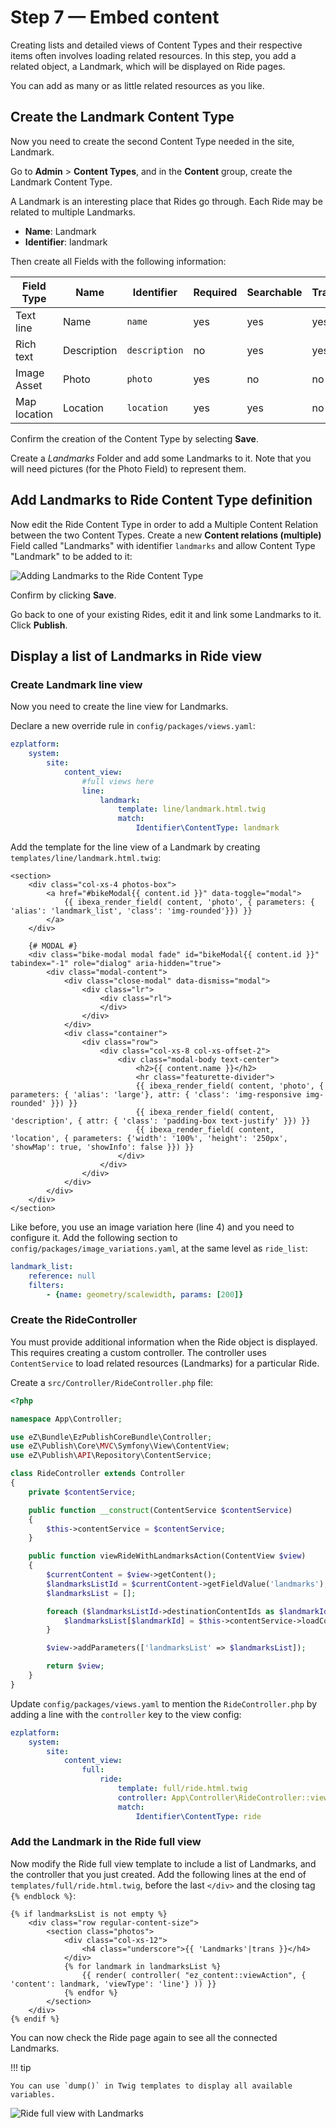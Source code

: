 # Step 7 — Embed content

Creating lists and detailed views of Content Types and their respective items often involves loading related resources.
In this step, you add a related object, a Landmark, which will be displayed on Ride pages.

You can add as many or as little related resources as you like.

## Create the Landmark Content Type

Now you need to create the second Content Type needed in the site, Landmark.

Go to **Admin** &gt; **Content Types**, and in the **Content** group, create the Landmark Content Type.

A Landmark is an interesting place that Rides go through. Each Ride may be related to multiple Landmarks.

- **Name**: Landmark
- **Identifier**: landmark

Then create all Fields with the following information: 

| Field Type   | Name             | Identifier       |  Required | Searchable | Translatable |
| ------------ | ---------------- | ---------------- | --------- | ---------- | ------------ |
| Text line    | Name             | `name`           | yes       | yes        | yes          |
| Rich text    | Description      | `description`    | no        | yes        | yes          |
| Image Asset  | Photo            | `photo`          | yes       | no         | no           |
| Map location | Location         | `location`       | yes       | yes        | no           |

Confirm the creation of the Content Type by selecting **Save**.

Create a *Landmarks* Folder and add some Landmarks to it.
Note that you will need pictures (for the Photo Field) to represent them.

## Add Landmarks to Ride Content Type definition

Now edit the Ride Content Type in order to add a Multiple Content Relation between the two Content Types.
Create a new **Content relations (multiple)** Field called "Landmarks" with identifier `landmarks` and allow Content Type "Landmark" to be added to it:

![Adding Landmarks to the Ride Content Type](img/bike_ride_adding_landmarks_to_the_ride_content_type.png "Adding a relation between the Ride and the Landmark using Content Relations (multiple)")

Confirm by clicking **Save**.

Go back to one of your existing Rides, edit it and link some Landmarks to it.
Click **Publish**.

## Display a list of Landmarks in Ride view

### Create Landmark line view

Now you need to create the line view for Landmarks.

Declare a new override rule in `config/packages/views.yaml`:

``` yaml
ezplatform:
    system:
        site:
            content_view:
                #full views here
                line:
                    landmark:
                        template: line/landmark.html.twig
                        match:
                            Identifier\ContentType: landmark
```

Add the template for the line view of a Landmark by creating `templates/line/landmark.html.twig`:

``` html+twig hl_lines="4"
<section>
    <div class="col-xs-4 photos-box">
        <a href="#bikeModal{{ content.id }}" data-toggle="modal">
            {{ ibexa_render_field( content, 'photo', { parameters: { 'alias': 'landmark_list', 'class': 'img-rounded'}}) }}
        </a>
    </div>

    {# MODAL #}
    <div class="bike-modal modal fade" id="bikeModal{{ content.id }}" tabindex="-1" role="dialog" aria-hidden="true">
        <div class="modal-content">
            <div class="close-modal" data-dismiss="modal">
                <div class="lr">
                    <div class="rl">
                    </div>
                </div>
            </div>
            <div class="container">
                <div class="row">
                    <div class="col-xs-8 col-xs-offset-2">
                        <div class="modal-body text-center">
                            <h2>{{ content.name }}</h2>
                            <hr class="featurette-divider">
                            {{ ibexa_render_field( content, 'photo', { parameters: { 'alias': 'large'}, attr: { 'class': 'img-responsive img-rounded' }}) }}
                            {{ ibexa_render_field( content, 'description', { attr: { 'class': 'padding-box text-justify' }}) }}
                            {{ ibexa_render_field( content, 'location', { parameters: {'width': '100%', 'height': '250px', 'showMap': true, 'showInfo': false }}) }}
                        </div>
                    </div>
                </div>
            </div>
        </div>
    </div>
</section>
```

Like before, you use an image variation here (line 4) and you need to configure it.
Add the following section to `config/packages/image_variations.yaml`, at the same level as `ride_list`:

``` yaml
landmark_list:
    reference: null
    filters:
        - {name: geometry/scalewidth, params: [200]}
```

### Create the RideController

You must provide additional information when the Ride object is displayed.
This requires creating a custom controller.
The controller uses `ContentService` to load related resources (Landmarks) for a particular Ride.

Create a `src/Controller/RideController.php` file:

``` php
<?php

namespace App\Controller;

use eZ\Bundle\EzPublishCoreBundle\Controller;
use eZ\Publish\Core\MVC\Symfony\View\ContentView;
use eZ\Publish\API\Repository\ContentService;

class RideController extends Controller
{
    private $contentService;

    public function __construct(ContentService $contentService)
    {
        $this->contentService = $contentService;
    }

    public function viewRideWithLandmarksAction(ContentView $view)
    {
        $currentContent = $view->getContent();
        $landmarksListId = $currentContent->getFieldValue('landmarks');
        $landmarksList = [];

        foreach ($landmarksListId->destinationContentIds as $landmarkId) {
            $landmarksList[$landmarkId] = $this->contentService->loadContent($landmarkId);
        }

        $view->addParameters(['landmarksList' => $landmarksList]);

        return $view;
    }
}
```

Update `config/packages/views.yaml` to mention the `RideController.php` by adding a line with the `controller` key to the view config:

``` yaml hl_lines="8"
ezplatform:
    system:
        site:
            content_view:
                full:
                    ride:
                        template: full/ride.html.twig
                        controller: App\Controller\RideController::viewRideWithLandmarksAction
                        match:
                            Identifier\ContentType: ride
```

### Add the Landmark in the Ride full view

Now modify the Ride full view template to include a list of Landmarks, and the controller that you just created.
Add the following lines at the end of `templates/full/ride.html.twig`, before the last `</div>` and the closing tag `{% endblock %}`:

``` html+twig
{% if landmarksList is not empty %}
    <div class="row regular-content-size">
        <section class="photos">
            <div class="col-xs-12">
                <h4 class="underscore">{{ 'Landmarks'|trans }}</h4>
            </div>
            {% for landmark in landmarksList %}
                {{ render( controller( "ez_content::viewAction", { 'content': landmark, 'viewType': 'line'} )) }}
            {% endfor %}
        </section>
    </div>
{% endif %}
```

You can now check the Ride page again to see all the connected Landmarks.


!!! tip

    You can use `dump()` in Twig templates to display all available variables.

![Ride full view with Landmarks](img/bike_tutorial_ride_with_landmarks.png)
